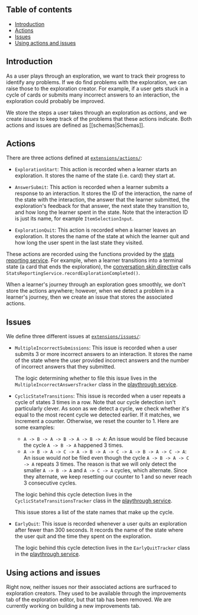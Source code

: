 ## Table of contents

* [Introduction](#introduction)
* [Actions](#actions)
* [Issues](#issues)
* [Using actions and issues](#using-actions-and-issues)

## Introduction

As a user plays through an exploration, we want to track their progress to identify any problems. If we do find problems with the exploration, we can raise those to the exploration creator. For example, if a user gets stuck in a cycle of cards or submits many incorrect answers to an interaction, the exploration could probably be improved.

We store the steps a user takes through an exploration as _actions_, and we create _issues_ to keep track of the problems that these actions indicate. Both actions and issues are defined as [[schemas|Schemas]].

## Actions

There are three actions defined at [`extensions/actions/`](https://github.com/oppia/oppia/tree/develop/extensions/actions):

* `ExplorationStart`: This action is recorded when a learner starts an exploration. It stores the name of the state (i.e. card) they start at.

* `AnswerSubmit`: This action is recorded when a learner submits a response to an interaction. It stores the ID of the interaction, the name of the state with the interaction, the answer that the learner submitted, the exploration's feedback for that answer, the next state they transition to, and how long the learner spent in the state. Note that the interaction ID is just its name, for example `ItemSelectionInput`.

* `ExplorationQuit`: This action is recorded when a learner leaves an exploration. It stores the name of the state at which the learner quit and how long the user spent in the last state they visited.

These actions are recorded using the functions provided by the [stats reporting service](https://github.com/oppia/oppia/tree/develop/core/templates/pages/exploration-player-page/services/stats-reporting.service.ts). For example, when a learner transitions into a terminal state (a card that ends the exploration), the [conversation skin directive](https://github.com/oppia/oppia/tree/develop/core/templates/pages/exploration-player-page/learner-experience/conversation-skin.directive.ts) calls `StatsReportingService.recordExplorationCompleted()`.

When a learner's journey through an exploration goes smoothly, we don't store the actions anywhere; however, when we detect a problem in a learner's journey, then we create an issue that stores the associated actions.

## Issues

We define three different issues at [`extensions/issues/`](https://github.com/oppia/oppia/tree/develop/extensions/issues):

* `MultipleIncorrectSubmissions`: This issue is recorded when a user submits 3 or more incorrect answers to an interaction. It stores the name of the state where the user provided incorrect answers and the number of incorrect answers that they submitted.

  The logic determining whether to file this issue lives in the `MultipleIncorrectAnswersTracker` class in the [playthrough service](https://github.com/oppia/oppia/tree/develop/core/templates/services/playthrough.service.ts).

* `CyclicStateTransitions`: This issue is recorded when a user repeats a cycle of states 3 times in a row. Note that our cycle detection isn't particularly clever. As soon as we detect a cycle, we check whether it's equal to the most recent cycle we detected earlier. If it matches, we increment a counter. Otherwise, we reset the counter to 1. Here are some examples:

  * `A -> B -> A -> B -> A -> B -> A`: An issue would be filed because the cycle `A -> B -> A` happened 3 times.
  * `A -> B -> A -> C -> A -> B -> A -> C -> A -> B -> A -> C -> A`: An issue would _not_ be filed even though the cycle `A -> B -> A -> C -> A` repeats 3 times. The reason is that we will only detect the smaller `A -> B -> A` and `A -> C -> A` cycles, which alternate. Since they alternate, we keep resetting our counter to 1 and so never reach 3 consecutive cycles.

  The logic behind this cycle detection lives in the `CyclicStateTransitionsTracker` class in the [playthrough service](https://github.com/oppia/oppia/tree/develop/core/templates/services/playthrough.service.ts).

  This issue stores a list of the state names that make up the cycle.

* `EarlyQuit`: This issue is recorded whenever a user quits an exploration after fewer than 300 seconds. It records the name of the state where the user quit and the time they spent on the exploration.

  The logic behind this cycle detection lives in the `EarlyQuitTracker` class in the [playthrough service](https://github.com/oppia/oppia/tree/develop/core/templates/services/playthrough.service.ts).

## Using actions and issues

Right now, neither issues nor their associated actions are surfraced to exploration creators. They used to be available through the improvements tab of the exploration editor, but that tab has been removed. We are currently working on building a new improvements tab.
